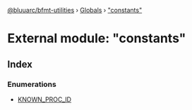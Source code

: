 [@bluuarc/bfmt-utilities](../README.md) › [Globals](../globals.md) › ["constants"](_constants_.md)

# External module: "constants"

## Index

### Enumerations

* [KNOWN_PROC_ID](../enums/_constants_.known_proc_id.md)
